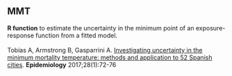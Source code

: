 ## MMT
**R function** to estimate the uncertainty in the minimum point of an exposure-response function from a fitted model.
<br>
<br>
Tobías A, Armstrong B, Gasparrini A. <a href="https://pubmed.ncbi.nlm.nih.gov/27748681" target="_blank">Investigating uncertainty in the minimum mortality temperature: methods and application to 52 Spanish cities</a>. <b>Epidemiology</b> 2017;28(1):72-76
